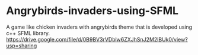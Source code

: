 # Angrybirds-invaders-using-SFML
A game like chicken invaders with angrybirds theme that is developed using c++ SFML library.
https://drive.google.com/file/d/0B9BV3rVDblw6ZXJhSnJ2M2lBUk0/view?usp=sharing
